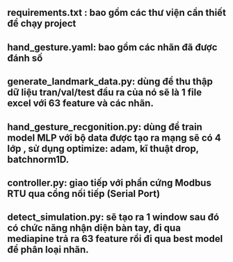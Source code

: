 ## requirements.txt : bao gồm các thư viện cần thiết để chạy project
## hand_gesture.yaml: bao gồm các nhãn đã được đánh số 
## generate_landmark_data.py: dùng để thu thập dữ liệu tran/val/test đầu ra của nó sẽ là 1 file excel với 63 feature và các nhãn.
## hand_gesture_recgonition.py: dùng để train model MLP với bộ data được tạo ra mạng sẽ có 4 lớp , sử dụng optimize: adam, kĩ thuật drop, batchnorm1D.
## controller.py: giao tiếp với phần cứng Modbus RTU qua cổng nối tiếp (Serial Port)
## detect_simulation.py: sẽ tạo ra 1 window sau đó có chức năng nhận diện bàn tay, đi qua mediapine trả ra 63 feature rồi đi qua best model để phân loại nhãn.
